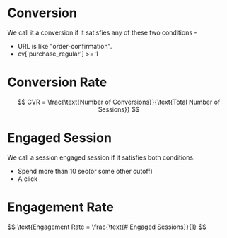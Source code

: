 # Conversion
We call it a conversion if it satisfies any of these two conditions - 
- URL is like "order-confirmation".
- cv['purchase_regular'] >= 1

# Conversion Rate
$$
CVR = \frac{\text{Number of Conversions}}{\text{Total Number of Sessions}}
$$
# Engaged Session
We call a session engaged session if it satisfies both conditions.
- Spend more than 10 sec(or some other cutoff)
- A click

# Engagement Rate
$$
\text{Engagement Rate = \frac{\text{# Engaged Sessions}}{1}
$$